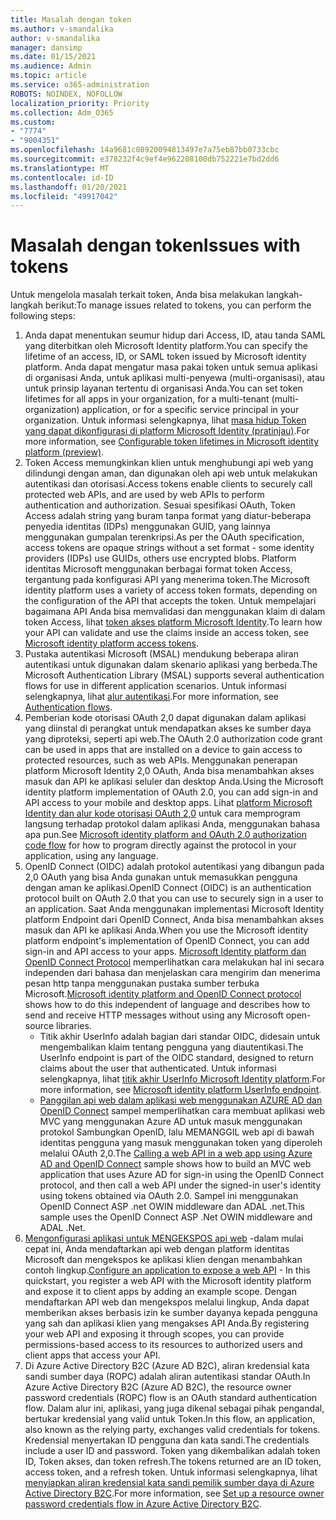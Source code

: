 ```yaml
---
title: Masalah dengan token
ms.author: v-smandalika
author: v-smandalika
manager: dansimp
ms.date: 01/15/2021
ms.audience: Admin
ms.topic: article
ms.service: o365-administration
ROBOTS: NOINDEX, NOFOLLOW
localization_priority: Priority
ms.collection: Adm_O365
ms.custom:
- "7774"
- "9004351"
ms.openlocfilehash: 14a9681c08920094813497e7a75eb87bb0733cbc
ms.sourcegitcommit: e378232f4c9ef4e962208100db752221e7bd2dd6
ms.translationtype: MT
ms.contentlocale: id-ID
ms.lasthandoff: 01/20/2021
ms.locfileid: "49917042"
---
```

# <a name="issues-with-tokens"></a><span data-ttu-id="6257e-102">Masalah dengan token</span><span class="sxs-lookup"><span data-stu-id="6257e-102">Issues with tokens</span></span>

<span data-ttu-id="6257e-103">Untuk mengelola masalah terkait token, Anda bisa melakukan langkah-langkah berikut:</span><span class="sxs-lookup"><span data-stu-id="6257e-103">To manage issues related to tokens, you can perform the following steps:</span></span>

1. <span data-ttu-id="6257e-104">Anda dapat menentukan seumur hidup dari Access, ID, atau tanda SAML yang diterbitkan oleh Microsoft Identity platform.</span><span class="sxs-lookup"><span data-stu-id="6257e-104">You can specify the lifetime of an access, ID, or SAML token issued by Microsoft identity platform.</span></span> <span data-ttu-id="6257e-105">Anda dapat mengatur masa pakai token untuk semua aplikasi di organisasi Anda, untuk aplikasi multi-penyewa (multi-organisasi), atau untuk prinsip layanan tertentu di organisasi Anda.</span><span class="sxs-lookup"><span data-stu-id="6257e-105">You can set token lifetimes for all apps in your organization, for a multi-tenant (multi-organization) application, or for a specific service principal in your organization.</span></span> <span data-ttu-id="6257e-106">Untuk informasi selengkapnya, lihat [masa hidup Token yang dapat dikonfigurasi di platform Microsoft Identity (pratinjau)](https://docs.microsoft.com/azure/active-directory/develop/active-directory-configurable-token-lifetimes).</span><span class="sxs-lookup"><span data-stu-id="6257e-106">For more information, see [Configurable token lifetimes in Microsoft identity platform (preview)](https://docs.microsoft.com/azure/active-directory/develop/active-directory-configurable-token-lifetimes).</span></span>
2. <span data-ttu-id="6257e-107">Token Access memungkinkan klien untuk menghubungi api web yang dilindungi dengan aman, dan digunakan oleh api web untuk melakukan autentikasi dan otorisasi.</span><span class="sxs-lookup"><span data-stu-id="6257e-107">Access tokens enable clients to securely call protected web APIs, and are used by web APIs to perform authentication and authorization.</span></span> <span data-ttu-id="6257e-108">Sesuai spesifikasi OAuth, Token Access adalah string yang buram tanpa format yang diatur-beberapa penyedia identitas (IDPs) menggunakan GUID, yang lainnya menggunakan gumpalan terenkripsi.</span><span class="sxs-lookup"><span data-stu-id="6257e-108">As per the OAuth specification, access tokens are opaque strings without a set format - some identity providers (IDPs) use GUIDs, others use encrypted blobs.</span></span> <span data-ttu-id="6257e-109">Platform identitas Microsoft menggunakan berbagai format token Access, tergantung pada konfigurasi API yang menerima token.</span><span class="sxs-lookup"><span data-stu-id="6257e-109">The Microsoft identity platform uses a variety of access token formats, depending on the configuration of the API that accepts the token.</span></span> <span data-ttu-id="6257e-110">Untuk mempelajari bagaimana API Anda bisa memvalidasi dan menggunakan klaim di dalam token Access, lihat [token akses platform Microsoft Identity](https://docs.microsoft.com/azure/active-directory/develop/userinfo#calling-the-userinfo-endpoint).</span><span class="sxs-lookup"><span data-stu-id="6257e-110">To learn how your API can validate and use the claims inside an access token, see [Microsoft identity platform access tokens](https://docs.microsoft.com/azure/active-directory/develop/userinfo#calling-the-userinfo-endpoint).</span></span>
3. <span data-ttu-id="6257e-111">Pustaka autentikasi Microsoft (MSAL) mendukung beberapa aliran autentikasi untuk digunakan dalam skenario aplikasi yang berbeda.</span><span class="sxs-lookup"><span data-stu-id="6257e-111">The Microsoft Authentication Library (MSAL) supports several authentication flows for use in different application scenarios.</span></span> <span data-ttu-id="6257e-112">Untuk informasi selengkapnya, lihat [alur autentikasi](https://docs.microsoft.com/azure/active-directory/develop/msal-authentication-flows#how-each-flow-emits-tokens-and-codes).</span><span class="sxs-lookup"><span data-stu-id="6257e-112">For more information, see [Authentication flows](https://docs.microsoft.com/azure/active-directory/develop/msal-authentication-flows#how-each-flow-emits-tokens-and-codes).</span></span>
4. <span data-ttu-id="6257e-113">Pemberian kode otorisasi OAuth 2,0 dapat digunakan dalam aplikasi yang diinstal di perangkat untuk mendapatkan akses ke sumber daya yang diproteksi, seperti api web.</span><span class="sxs-lookup"><span data-stu-id="6257e-113">The OAuth 2.0 authorization code grant can be used in apps that are installed on a device to gain access to protected resources, such as web APIs.</span></span> <span data-ttu-id="6257e-114">Menggunakan penerapan platform Microsoft Identity 2,0 OAuth, Anda bisa menambahkan akses masuk dan API ke aplikasi seluler dan desktop Anda.</span><span class="sxs-lookup"><span data-stu-id="6257e-114">Using the Microsoft identity platform implementation of OAuth 2.0, you can add sign-in and API access to your mobile and desktop apps.</span></span> <span data-ttu-id="6257e-115">Lihat [platform Microsoft Identity dan alur kode otorisasi OAuth 2,0](https://docs.microsoft.com/azure/active-directory/develop/v2-oauth2-auth-code-flow#refresh-the-access-token) untuk cara memprogram langsung terhadap protokol dalam aplikasi Anda, menggunakan bahasa apa pun.</span><span class="sxs-lookup"><span data-stu-id="6257e-115">See [Microsoft identity platform and OAuth 2.0 authorization code flow](https://docs.microsoft.com/azure/active-directory/develop/v2-oauth2-auth-code-flow#refresh-the-access-token) for how to program directly against the protocol in your application, using any language.</span></span>
5. <span data-ttu-id="6257e-116">OpenID Connect (OIDC) adalah protokol autentikasi yang dibangun pada 2,0 OAuth yang bisa Anda gunakan untuk memasukkan pengguna dengan aman ke aplikasi.</span><span class="sxs-lookup"><span data-stu-id="6257e-116">OpenID Connect (OIDC) is an authentication protocol built on OAuth 2.0 that you can use to securely sign in a user to an application.</span></span> <span data-ttu-id="6257e-117">Saat Anda menggunakan implementasi Microsoft Identity platform Endpoint dari OpenID Connect, Anda bisa menambahkan akses masuk dan API ke aplikasi Anda.</span><span class="sxs-lookup"><span data-stu-id="6257e-117">When you use the Microsoft identity platform endpoint's implementation of OpenID Connect, you can add sign-in and API access to your apps.</span></span> <span data-ttu-id="6257e-118">[Microsoft Identity platform dan OpenID Connect Protocol](https://docs.microsoft.com/azure/active-directory/develop/v2-protocols-oidc#send-the-sign-in-request) memperlihatkan cara melakukan hal ini secara independen dari bahasa dan menjelaskan cara mengirim dan menerima pesan http tanpa menggunakan pustaka sumber terbuka Microsoft.</span><span class="sxs-lookup"><span data-stu-id="6257e-118">[Microsoft identity platform and OpenID Connect protocol](https://docs.microsoft.com/azure/active-directory/develop/v2-protocols-oidc#send-the-sign-in-request) shows how to do this independent of language and describes how to send and receive HTTP messages without using any Microsoft open-source libraries.</span></span>
    - <span data-ttu-id="6257e-119">Titik akhir UserInfo adalah bagian dari standar OIDC, didesain untuk mengembalikan klaim tentang pengguna yang diautentikasi.</span><span class="sxs-lookup"><span data-stu-id="6257e-119">The UserInfo endpoint is part of the OIDC standard, designed to return claims about the user that authenticated.</span></span> <span data-ttu-id="6257e-120">Untuk informasi selengkapnya, lihat [titik akhir UserInfo Microsoft Identity platform](https://docs.microsoft.com/azure/active-directory/develop/userinfo#consider-use-an-id-token-instead).</span><span class="sxs-lookup"><span data-stu-id="6257e-120">For more information, see [Microsoft identity platform UserInfo endpoint](https://docs.microsoft.com/azure/active-directory/develop/userinfo#consider-use-an-id-token-instead).</span></span>
    - <span data-ttu-id="6257e-121">[Panggilan api web dalam aplikasi web menggunakan AZURE AD dan OpenID Connect](https://docs.microsoft.com/samples/azure-samples/active-directory-dotnet-webapp-webapi-openidconnect/active-directory-dotnet-webapp-webapi-openidconnect/) sampel memperlihatkan cara membuat aplikasi web MVC yang menggunakan Azure AD untuk masuk menggunakan protokol Sambungkan OpenID, lalu MEMANGGIL web api di bawah identitas pengguna yang masuk menggunakan token yang diperoleh melalui OAuth 2,0.</span><span class="sxs-lookup"><span data-stu-id="6257e-121">The [Calling a web API in a web app using Azure AD and OpenID Connect](https://docs.microsoft.com/samples/azure-samples/active-directory-dotnet-webapp-webapi-openidconnect/active-directory-dotnet-webapp-webapi-openidconnect/) sample shows how to build an MVC web application that uses Azure AD for sign-in using the OpenID Connect protocol, and then call a web API under the signed-in user's identity using tokens obtained via OAuth 2.0.</span></span> <span data-ttu-id="6257e-122">Sampel ini menggunakan OpenID Connect ASP .net OWIN middleware dan ADAL .net.</span><span class="sxs-lookup"><span data-stu-id="6257e-122">This sample uses the OpenID Connect ASP .Net OWIN middleware and ADAL .Net.</span></span>
6. <span data-ttu-id="6257e-123">[Mengonfigurasi aplikasi untuk MENGEKSPOS api web](https://docs.microsoft.com/azure/active-directory/develop/quickstart-configure-app-expose-web-apis) -dalam mulai cepat ini, Anda mendaftarkan api web dengan platform identitas Microsoft dan mengekspos ke aplikasi klien dengan menambahkan contoh lingkup.</span><span class="sxs-lookup"><span data-stu-id="6257e-123">[Configure an application to expose a web API](https://docs.microsoft.com/azure/active-directory/develop/quickstart-configure-app-expose-web-apis) - In this quickstart, you register a web API with the Microsoft identity platform and expose it to client apps by adding an example scope.</span></span> <span data-ttu-id="6257e-124">Dengan mendaftarkan API web dan mengekspos melalui lingkup, Anda dapat memberikan akses berbasis izin ke sumber dayanya kepada pengguna yang sah dan aplikasi klien yang mengakses API Anda.</span><span class="sxs-lookup"><span data-stu-id="6257e-124">By registering your web API and exposing it through scopes, you can provide permissions-based access to its resources to authorized users and client apps that access your API.</span></span>
7. <span data-ttu-id="6257e-125">Di Azure Active Directory B2C (Azure AD B2C), aliran kredensial kata sandi sumber daya (ROPC) adalah aliran autentikasi standar OAuth.</span><span class="sxs-lookup"><span data-stu-id="6257e-125">In Azure Active Directory B2C (Azure AD B2C), the resource owner password credentials (ROPC) flow is an OAuth standard authentication flow.</span></span> <span data-ttu-id="6257e-126">Dalam alur ini, aplikasi, yang juga dikenal sebagai pihak pengandal, bertukar kredensial yang valid untuk Token.</span><span class="sxs-lookup"><span data-stu-id="6257e-126">In this flow, an application, also known as the relying party, exchanges valid credentials for tokens.</span></span> <span data-ttu-id="6257e-127">Kredensial menyertakan ID pengguna dan kata sandi.</span><span class="sxs-lookup"><span data-stu-id="6257e-127">The credentials include a user ID and password.</span></span> <span data-ttu-id="6257e-128">Token yang dikembalikan adalah token ID, Token akses, dan token refresh.</span><span class="sxs-lookup"><span data-stu-id="6257e-128">The tokens returned are an ID token, access token, and a refresh token.</span></span> <span data-ttu-id="6257e-129">Untuk informasi selengkapnya, lihat [menyiapkan aliran kredensial kata sandi pemilik sumber daya di Azure Active Directory B2C](https://docs.microsoft.com/azure/active-directory-b2c/add-ropc-policy?tabs=app-reg-ga&pivots=b2c-user-flow).</span><span class="sxs-lookup"><span data-stu-id="6257e-129">For more information, see [Set up a resource owner password credentials flow in Azure Active Directory B2C](https://docs.microsoft.com/azure/active-directory-b2c/add-ropc-policy?tabs=app-reg-ga&pivots=b2c-user-flow).</span></span> 

